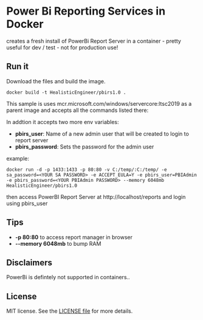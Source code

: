 # Power Bi Reporting Services in Docker

creates a fresh install of PowerBi Report Server in a container - pretty useful for dev / test - not for production use!

## Run it

Download the files and build the image.

```
docker build -t HealisticEngineer/pbirs1.0 .
```

This sample is uses mcr.microsoft.com/windows/servercore:ltsc2019 as a parent image and accepts all the commands listed there:

In addtion it accepts two more env variables: </br>

- **pbirs_user**: Name of a new admin user that will be created to login to report server
- **pbirs_password**: Sets the password for the admin user

example:

```
docker run -d -p 1433:1433 -p 80:80 -v C:/temp/:C:/temp/ -e sa_password=<YOUR SA PASSWORD> -e ACCEPT_EULA=Y -e pbirs_user=PBIAdmin -e pbirs_password=<YOUR PBIAdmin PASSWORD> --memory 6048mb HealisticEngineer/pbirs1.0
```

then access PowerBI Report Server at http://localhost/reports and login using pbirs_user

## Tips

- **-p 80:80** to access report manager in browser
- **--memory 6048mb** to bump RAM

## Disclaimers

PowerBi is defintely not supported in containers..

## License

MIT license. See the [LICENSE file](LICENSE) for more details.